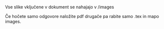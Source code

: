 Vse slike vključene v dokument se nahajajo v /images

Če hočete samo odgovore naložite pdf drugače pa rabite samo .tex in mapo images.
